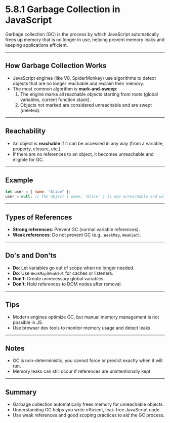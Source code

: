 # 5.8.1 Garbage Collection in JavaScript

Garbage collection (GC) is the process by which JavaScript automatically frees up memory that is no longer in use, helping prevent memory leaks and keeping applications efficient.

---

## How Garbage Collection Works

- JavaScript engines (like V8, SpiderMonkey) use algorithms to detect objects that are no longer reachable and reclaim their memory.
- The most common algorithm is **mark-and-sweep**:
  1. The engine marks all reachable objects starting from roots (global variables, current function stack).
  2. Objects not marked are considered unreachable and are swept (deleted).

---

## Reachability

- An object is **reachable** if it can be accessed in any way (from a variable, property, closure, etc.).
- If there are no references to an object, it becomes unreachable and eligible for GC.

---

## Example

```js
let user = { name: "Alice" };
user = null; // The object { name: 'Alice' } is now unreachable and will be collected.
```

---

## Types of References

- **Strong references**: Prevent GC (normal variable references).
- **Weak references**: Do not prevent GC (e.g., `WeakMap`, `WeakSet`).

---

## Do's and Don'ts

- **Do**: Let variables go out of scope when no longer needed.
- **Do**: Use `WeakMap`/`WeakSet` for caches or listeners.
- **Don't**: Create unnecessary global variables.
- **Don't**: Hold references to DOM nodes after removal.

---

## Tips

- Modern engines optimize GC, but manual memory management is not possible in JS.
- Use browser dev tools to monitor memory usage and detect leaks.

---

## Notes

- GC is non-deterministic; you cannot force or predict exactly when it will run.
- Memory leaks can still occur if references are unintentionally kept.

---

## Summary

- Garbage collection automatically frees memory for unreachable objects.
- Understanding GC helps you write efficient, leak-free JavaScript code.
- Use weak references and good scoping practices to aid the GC process.
